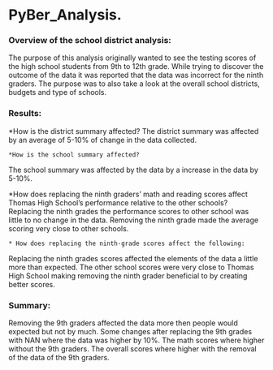 # PyBer_Analysis.

### Overview of the school district analysis: 

The purpose of this analysis originally wanted to see the testing scores of the high school students from 9th to 12th grade. While trying to discover the 
outcome of the data it was reported that the data was incorrect for the ninth graders. The purpose was to also take a look at the overall school districts, 
budgets and type of schools.

### Results: 

   *How is the district summary affected?
The district summary was affected by an average of 5-10% of change in the data collected.

    *How is the school summary affected? 
The school summary was affected by the data by a increase in the data by 5-10%.
  
   *How does replacing the ninth graders’ math and reading scores affect Thomas High School’s performance relative to the other schools?  
Replacing the ninth grades the performance scores to other school was little to no change in the data. Removing the ninth grade made the average scoring very
close to other schools.

    * How does replacing the ninth-grade scores affect the following:
  Replacing the ninth grades scores affected the elements of the data a little more than expected. The other school scores were very close to Thomas High School making removing the ninth grader beneficial to by creating better scores. 

### Summary: 

Removing the 9th  graders affected the data more then people would expected but not by much. Some changes after replacing the 9th grades with NAN where the
data was higher by 10%. 
The math scores where higher without the 9th graders.
The overall scores where higher with the removal of the data of the 9th graders.
